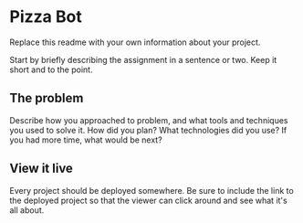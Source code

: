 # Pizza Bot

Replace this readme with your own information about your project. 

Start by briefly describing the assignment in a sentence or two. Keep it short and to the point.

## The problem

Describe how you approached to problem, and what tools and techniques you used to solve it. How did you plan? What technologies did you use? If you had more time, what would be next?


## View it live

Every project should be deployed somewhere. Be sure to include the link to the deployed project so that the viewer can click around and see what it's all about.
